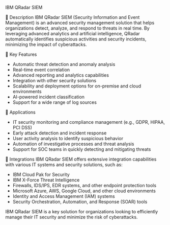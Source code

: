 IBM QRadar SIEM

📌 Description
IBM QRadar SIEM (Security Information and Event Management) is an advanced security management solution that helps organizations detect, analyze, and respond to threats in real time. By leveraging advanced analytics and artificial intelligence, QRadar automatically identifies suspicious activities and security incidents, minimizing the impact of cyberattacks.

🔹 Key Features
- Automatic threat detection and anomaly analysis
- Real-time event correlation
- Advanced reporting and analytics capabilities
- Integration with other security solutions
- Scalability and deployment options for on-premise and cloud environments
- AI-powered incident classification
- Support for a wide range of log sources

🔹 Applications
- IT security monitoring and compliance management (e.g., GDPR, HIPAA, PCI DSS)
- Early attack detection and incident response
- User activity analysis to identify suspicious behavior
- Automation of investigative processes and threat analysis
- Support for SOC teams in quickly detecting and mitigating threats

🔹 Integrations
IBM QRadar SIEM offers extensive integration capabilities with various IT systems and security solutions, such as:
- IBM Cloud Pak for Security
- IBM X-Force Threat Intelligence
- Firewalls, IDS/IPS, EDR systems, and other endpoint protection tools
- Microsoft Azure, AWS, Google Cloud, and other cloud environments
- Identity and Access Management (IAM) systems
- Security Orchestration, Automation, and Response (SOAR) tools

IBM QRadar SIEM is a key solution for organizations looking to efficiently manage their IT security and minimize the risk of cyberattacks.
 
